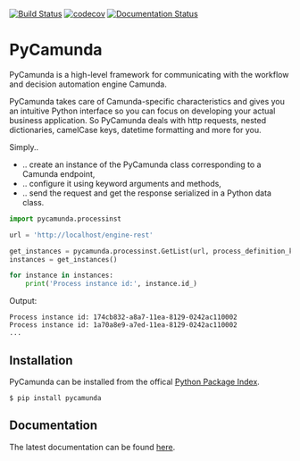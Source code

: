 [![Build Status](https://travis-ci.com/pklauke/pycamunda.svg?branch=master)](https://travis-ci.com/pklauke/pycamunda)
[![codecov](https://codecov.io/gh/pklauke/pycamunda/branch/master/graph/badge.svg)](https://codecov.io/gh/pklauke/pycamunda)
[![Documentation Status](https://readthedocs.org/projects/pycamunda/badge/?version=latest)](https://pycamunda.readthedocs.io/en/latest/?badge=latest)

# PyCamunda
PyCamunda is a high-level framework for communicating with the workflow and decision automation engine Camunda. 

PyCamunda takes care of Camunda-specific characteristics and gives you an intuitive Python interface so you can focus on developing your actual business application. So PyCamunda deals with http requests, nested dictionaries, camelCase keys,  datetime formatting and more for you.

Simply..
* .. create an instance of the PyCamunda class corresponding to a Camunda endpoint,
* .. configure it using keyword arguments and methods,
* .. send the request and get the response serialized in a Python data class.

```python
import pycamunda.processinst

url = 'http://localhost/engine-rest'

get_instances = pycamunda.processinst.GetList(url, process_definition_key='MyProcess')
instances = get_instances()

for instance in instances:
    print('Process instance id:', instance.id_)
```
Output:
```console
Process instance id: 174cb832-a8a7-11ea-8129-0242ac110002
Process instance id: 1a70a8e9-a7ed-11ea-8129-0242ac110002
...
```

## Installation

PyCamunda can be installed from the offical <a href="https://pypi.org">Python Package Index</a>.

```
$ pip install pycamunda
```

## Documentation

The latest documentation can be found <a href="https://pycamunda.readthedocs.io/en/latest/index.html">here</a>.
